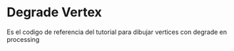 # Degrade Vertex
Es el codigo de referencia del tutorial para dibujar vertices con degrade en processing
